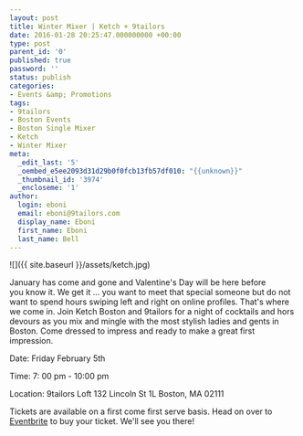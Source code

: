 ```yaml
---
layout: post
title: Winter Mixer | Ketch + 9tailors
date: 2016-01-28 20:25:47.000000000 +00:00
type: post
parent_id: '0'
published: true
password: ''
status: publish
categories:
- Events &amp; Promotions
tags:
- 9tailors
- Boston Events
- Boston Single Mixer
- Ketch
- Winter Mixer
meta:
  _edit_last: '5'
  _oembed_e5ee2093d31d29b0f0fcb13fb57df010: "{{unknown}}"
  _thumbnail_id: '3974'
  _encloseme: '1'
author:
  login: eboni
  email: eboni@9tailors.com
  display_name: Eboni
  first_name: Eboni
  last_name: Bell
---
```

![]({{ site.baseurl }}/assets/ketch.jpg)

January has come and gone and Valentine's Day will be here before you know it. We get it ... you want to meet that special someone but do not want to spend hours swiping left and right on online profiles. That's where we come in. Join Ketch Boston and 9tailors for a night of cocktails and hors devours as you mix and mingle with the most stylish ladies and gents in Boston. Come dressed to impress and ready to make a great first impression.

Date: Friday February 5th

Time: 7: 00 pm - 10:00 pm

Location: 9tailors Loft 132 Lincoln St 1L Boston, MA 02111

Tickets are available on a first come first serve basis. Head on over to [Eventbrite](https://www.eventbrite.com/e/winter-mixer-ketch-9tailors-tickets-20082667800?aff=eac2) to buy your ticket. We'll see you there!
